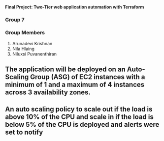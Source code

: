 #### Final Project: Two-Tier web application automation with Terraform

### Group 7

### Group Members 

1. Arunadevi Krishnan
2. Nila Hlaing
3. Niluxsi Puvanenthiran
 
 











## The application will be deployed on an Auto-Scaling Group (ASG) of EC2 instances with a minimum of 1 and a maximum of 4 instances across 3 availability zones.

## An auto scaling policy to scale out if the load is above 10% of the CPU and scale in if the load is below 5% of the CPU is deployed and alerts were set to notify
